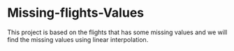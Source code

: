 # Missing-flights-Values
This project is based on the flights that has some missing values and we will find the missing values using linear interpolation.
